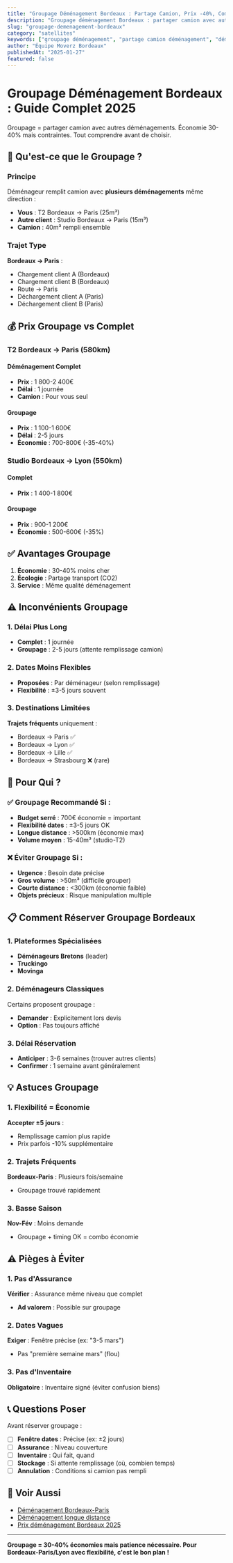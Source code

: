```yaml
---
title: "Groupage Déménagement Bordeaux : Partage Camion, Prix -40%, Comment Ça Marche"
description: "Groupage déménagement Bordeaux : partager camion avec autres, économiser 30-40%, délai +3-5 jours. Bordeaux-Paris, Lyon. Comment ça fonctionne."
slug: "groupage-demenagement-bordeaux"
category: "satellites"
keywords: ["groupage déménagement", "partage camion déménagement", "déménagement groupé bordeaux", "groupage bordeaux paris", "déménagement pas cher"]
author: "Équipe Moverz Bordeaux"
publishedAt: "2025-01-27"
featured: false
---
```


# Groupage Déménagement Bordeaux : Guide Complet 2025

Groupage = partager camion avec autres déménagements. Économie 30-40% mais contraintes. Tout comprendre avant de choisir.

## 🚛 Qu'est-ce que le Groupage ?

### Principe
Déménageur remplit camion avec **plusieurs déménagements** même direction :
- **Vous** : T2 Bordeaux → Paris (25m³)
- **Autre client** : Studio Bordeaux → Paris (15m³)
- **Camion** : 40m³ rempli ensemble

### Trajet Type
**Bordeaux → Paris** :
- Chargement client A (Bordeaux)
- Chargement client B (Bordeaux)
- Route → Paris
- Déchargement client A (Paris)
- Déchargement client B (Paris)

## 💰 Prix Groupage vs Complet

### T2 Bordeaux → Paris (580km)

#### Déménagement Complet
- **Prix** : 1 800-2 400€
- **Délai** : 1 journée
- **Camion** : Pour vous seul

#### Groupage
- **Prix** : 1 100-1 600€
- **Délai** : 2-5 jours
- **Économie** : 700-800€ (-35-40%)

### Studio Bordeaux → Lyon (550km)

#### Complet
- **Prix** : 1 400-1 800€

#### Groupage
- **Prix** : 900-1 200€
- **Économie** : 500-600€ (-35%)

## ✅ Avantages Groupage

1. **Économie** : 30-40% moins cher
2. **Écologie** : Partage transport (CO2)
3. **Service** : Même qualité déménagement

## ⚠️ Inconvénients Groupage

### 1. Délai Plus Long
- **Complet** : 1 journée
- **Groupage** : 2-5 jours (attente remplissage camion)

### 2. Dates Moins Flexibles
- **Proposées** : Par déménageur (selon remplissage)
- **Flexibilité** : ±3-5 jours souvent

### 3. Destinations Limitées
**Trajets fréquents** uniquement :
- Bordeaux → Paris ✅
- Bordeaux → Lyon ✅
- Bordeaux → Lille ✅
- Bordeaux → Strasbourg ❌ (rare)

## 🎯 Pour Qui ?

### ✅ Groupage Recommandé Si :
- **Budget serré** : 700€ économie = important
- **Flexibilité dates** : ±3-5 jours OK
- **Longue distance** : >500km (économie max)
- **Volume moyen** : 15-40m³ (studio-T2)

### ❌ Éviter Groupage Si :
- **Urgence** : Besoin date précise
- **Gros volume** : >50m³ (difficile grouper)
- **Courte distance** : <300km (économie faible)
- **Objets précieux** : Risque manipulation multiple

## 📋 Comment Réserver Groupage Bordeaux

### 1. Plateformes Spécialisées
- **Déménageurs Bretons** (leader)
- **Truckingo**
- **Movinga**

### 2. Déménageurs Classiques
Certains proposent groupage :
- **Demander** : Explicitement lors devis
- **Option** : Pas toujours affiché

### 3. Délai Réservation
- **Anticiper** : 3-6 semaines (trouver autres clients)
- **Confirmer** : 1 semaine avant généralement

## 💡 Astuces Groupage

### 1. Flexibilité = Économie
**Accepter ±5 jours** :
- Remplissage camion plus rapide
- Prix parfois -10% supplémentaire

### 2. Trajets Fréquents
**Bordeaux-Paris** : Plusieurs fois/semaine
- Groupage trouvé rapidement

### 3. Basse Saison
**Nov-Fév** : Moins demande
- Groupage + timing OK = combo économie

## ⚠️ Pièges à Éviter

### 1. Pas d'Assurance
**Vérifier** : Assurance même niveau que complet
- **Ad valorem** : Possible sur groupage

### 2. Dates Vagues
**Exiger** : Fenêtre précise (ex: "3-5 mars")
- Pas "première semaine mars" (flou)

### 3. Pas d'Inventaire
**Obligatoire** : Inventaire signé (éviter confusion biens)

## 📞 Questions Poser

Avant réserver groupage :
- [ ] **Fenêtre dates** : Précise (ex: ±2 jours)
- [ ] **Assurance** : Niveau couverture
- [ ] **Inventaire** : Qui fait, quand
- [ ] **Stockage** : Si attente remplissage (où, combien temps)
- [ ] **Annulation** : Conditions si camion pas rempli

## 🔗 Voir Aussi

- [Déménagement Bordeaux-Paris](/blog/satellites/demenagement-bordeaux-paris-prix)
- [Déménagement longue distance](/blog/satellites/demenagement-longue-distance-bordeaux)
- [Prix déménagement Bordeaux 2025](/blog/satellites/prix-demenagement-bordeaux-2025)

---

**Groupage = 30-40% économies mais patience nécessaire. Pour Bordeaux-Paris/Lyon avec flexibilité, c'est le bon plan !**

